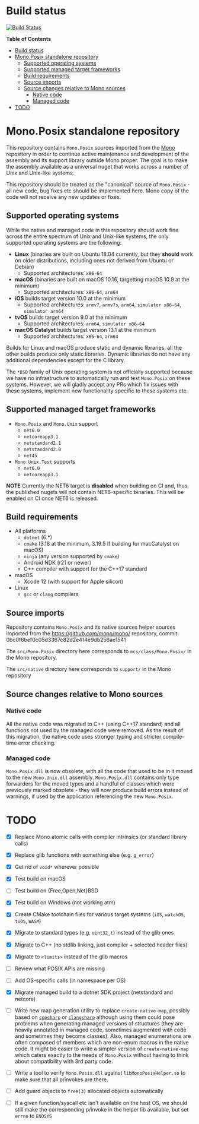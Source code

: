 # Build status

[![Build Status](https://dev.azure.com/dnceng/public/_apis/build/status/mono/mono-mono.posix?branchName=main)](https://dev.azure.com/dnceng/public/_build/latest?definitionId=966&branchName=main)

<!-- markdown-toc start - Don't edit this section. Run M-x markdown-toc-refresh-toc -->
**Table of Contents**

- [Build status](#build-status)
- [Mono.Posix standalone repository](#monoposix-standalone-repository)
    - [Supported operating systems](#supported-operating-systems)
    - [Supported managed target frameworks](#supported-managed-target-frameworks)
    - [Build requirements](#build-requirements)
    - [Source imports](#source-imports)
    - [Source changes relative to Mono sources](#source-changes-relative-to-mono-sources)
        - [Native code](#native-code)
        - [Managed code](#managed-code)
- [TODO](#todo)

<!-- markdown-toc end -->

# Mono.Posix standalone repository

This repository contains `Mono.Posix` sources imported from the
[Mono](https://github.com/mono/mono) repository in order to continue
active maintenance and development of the assembly and its support
library outside Mono proper.  The goal is to make the assembly
available as a universal nuget that works across a number of Unix and
Unix-like systems.

This repository should be treated as the "canonical" source of
`Mono.Posix` - all new code, bug fixes etc should be implemented here.
Mono copy of the code will not receive any new updates or fixes.

## Supported operating systems

While the native and managed code in this repository should work fine
across the entire spectrum of Unix and Unix-like systems, the only
supported operating systems are the following:

  * **Linux** (binaries are built on Ubuntu 18.04 currently, but they
    **should** work on older distributions, including ones not derived
    from Ubuntu or Debian)
	* Supported architectures: `x86-64`
  * **macOS** (binaries are built on macOS 10.16, targetting macOS 10.9 at
    the minimum)
	* Supported architectures: `x86-64`, `arm64`
  * **iOS** builds target version 10.0 at the minimum
    * Supported architectures: `armv7`, `armv7s`, `arm64`, `simulator
      x86-64`, `simulator arm64`
  * **tvOS** builds target version 9.0 at the minimum
    * Supported architectures: `arm64`, `simulator x86-64`
  * **macOS Catalyst** builds target version 13.1 at the minimum
	* Supported architectures: `x86-64`, `arm64`
	
Builds for Linux and macOS produce static and dynamic libraries, all
the other builds produce only static libraries.  Dynamic libraries do
not have any additional dependencies except for the C library.

The `*BSD` family of Unix operating system is not officially supported
because we have no infrastructure to automatically run and test
`Mono.Posix` on these systems.  However, we will gladly accept any PRs
which fix issues with these systems, implement new functionality
specific to these systems etc.

## Supported managed target frameworks

  * `Mono.Posix` and `Mono.Unix` support
    * `net6.0`
	* `netcoreapp3.1`
	* `netstandard2.1`
	* `netstandard2.0`
	* `net45`
  * `Mono.Unix.Test` supports
    * `net6.0`
    * `netcoreapp3.1`

**NOTE** Currently the NET6 target is **disabled** when building on CI
and, thus, the published nugets will not contain NET6-specific
binaries.  This will be enabled on CI once NET6 is released.

## Build requirements

  * All platforms
    * `dotnet` (6.*)
	* `cmake` (3.18 at the minimum, 3.19.5 if building for macCatalyst
      on macOS)
    * `ninja` (any version supported by `cmake`)
	* Android NDK (r21 or newer)
	* C++ compiler with support for the C++17 standard
  * macOS
    * Xcode 12 (with support for Apple silicon)
  * Linux
    * `gcc` or `clang` compilers

## Source imports

Repository contains `Mono.Posix` and its native sources helper sources imported from
the https://github.com/mono/mono/ repository, commit 0bc0f6bef0c05d3367c82d2e414e9db256ae1541

The `src/Mono.Posix` directory here corresponds to `mcs/class/Mono.Posix/` in the Mono repository.

The `src/native` directory here corresponds to `support/` in the Mono repository

## Source changes relative to Mono sources

### Native code

All the native code was migrated to C++ (using C++17 standard) and all
functions not used by the managed code were removed.  As the result of
this migration, the native code uses stronger typing and stricter
compile-time error checking.

### Managed code

`Mono.Posix.dll` is now obsolete, with all the code that used to be in
it moved to the new `Mono.Unix.dll` assembly.  `Mono.Posix.dll`
contains only type forwarders for the moved types and a handful of
classes which were previously marked obsolete - they will now produce
build errors instead of warnings, if used by the application
referencing the new `Mono.Posix`.

# TODO

  - [x] Replace Mono atomic calls with compiler intrinsics (or
        standard library calls)
  - [x] Replace glib functions with something else (e.g. `g_error`)
  - [X] Get rid of `void*` wherever possible
  - [x] Test build on macOS
  - [ ] Test build on {Free,Open,Net}BSD
  - [X] Test build on Windows (not working atm)
  - [X] Create CMake toolchain files for various target systems (`iOS`,
        `watchOS`, `tvOS`, `WASM`)
  - [x] Migrate to standard types (e.g. `uint32_t`) instead of the glib
        ones
  - [x] Migrate to C++ (no stdlib linking, just compiler + selected
        header files)
  - [x] Migrate to `<limits>` instead of the glib macros
  - [ ] Review what POSIX APIs are missing
  - [ ] Add OS-specific calls (in namespace per OS)
  - [X] Migrate managed build to a dotnet SDK project (netstandard and
        netcore)
  - [ ] Write new map generation utility to replace
        `create-native-map`, possibly based on
        [`cppsharp`](https://github.com/mono/CppSharp) or
        [`clangsharp`](https://github.com/Microsoft/ClangSharp)
        although using them could pose problems when generating
        managed versions of structures (they are heavily annotated in
        managed code, sometimes augmented with code and sometimes they
        become classes).  Also, managed enumerations are often
        composed of members which are non-enum macros in the native
        code.  It might be easier to write a simpler version of
        `create-native-map` which caters exactly to the needs of
        `Mono.Posix` without having to think about compatibility with
        3rd party code.
  - [ ] Write a tool to verify `Mono.Posix.dll` against
        `libMonoPosixHelper.so` to make sure that all p/invokes are
        there.
  - [ ] Add guard objects to `free(3)` allocated objects automatically
  - [ ] If a given function/syscall etc isn't available on the host
        OS, we should still make the corresponding p/invoke in the
        helper lib available, but set `errno` to `ENOSYS`

